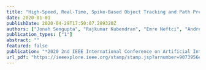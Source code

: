 ```yaml
---
title: "High-Speed, Real-Time, Spike-Based Object Tracking and Path Prediction on Google Edge TPU"
date: 2020-01-01
publishDate: 2020-04-29T17:50:07.289320Z
authors: ["Jonah Sengupta", "Rajkumar Kubendran", "Emre Neftci", "Andreas Andreou"]
publication_types: ["1"]
abstract: ""
featured: false
publication: "*2020 2nd IEEE International Conference on Artificial Intelligence Circuits and Systems (AICAS)*"
url_pdf: "https://ieeexplore.ieee.org/stamp/stamp.jsp?arnumber=9073956#page=156"
---
```



